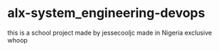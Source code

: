 # alx-system_engineering-devops
this is a school project 
made by jessecooljc
made in Nigeria
exclusive
whoop
